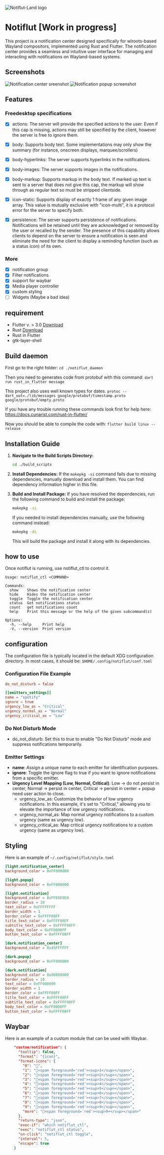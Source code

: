 ![Notiflut-Land logo](/images/notiflut-logo.png)

# Notiflut [Work in progress]

This project is a notification center designed specifically for wlroots-based Wayland compositors, implemented using Rust and Flutter. The notification center provides a seamless and intuitive user interface for managing and interacting with notifications on Wayland-based systems.

## Screenshots

![Notification center sreenshot](/images/notification_center_screenshot.png)
![Notification popup screenshot](/images/popup_screenshot.png)


## Features

### Freedesktop specifications

- [x] actions: The server will provide the specified actions to the user. Even if this cap is missing, actions may still be specified by the client, however the server is free to ignore them.

- [x] body: Supports body text. Some implementations may only show the summary (for instance, onscreen displays, marquee/scrollers)
- [x] body-hyperlinks:	The server supports hyperlinks in the notifications.
- [x] body-images: The server supports images in the notifications.
- [x] body-markup: Supports markup in the body text. If marked up text is sent to a server that does not give this cap, the markup will show through as regular text so must be stripped clientside.
- [x] icon-static: Supports display of exactly 1 frame of any given image array. This value is mutually exclusive with "icon-multi", it is a protocol error for the server to specify both.
- [x] persistence: The server supports persistence of notifications. Notifications will be retained until they are acknowledged or removed by the user or recalled by the sender. The presence of this capability allows clients to depend on the server to ensure a notification is seen and eliminate the need for the client to display a reminding function (such as a status icon) of its own.

### More

- [x] notification group
- [x] Filter notifications
- [x] support for waybar
- [x] Media player controller
- [x] custom styling
- [ ] Widgets (Maybe a bad idea)

## requirement

- Flutter v. > 3.0 [Download](https://docs.flutter.dev/get-started/install)
- Rust [Download](https://rustup.rs/)
- Rust in Flutter
- gtk-layer-shell

## Build daemon

First go to the right folder: `cd ./notiflut_daemon`

Then you need to generates code from protobuf with this command:
`dart run rust_in_flutter message`

This project also uses well known types for dates.
`protoc --dart_out=./lib/messages google/protobuf/timestamp.proto google/protobuf/empty.proto`

If you have any trouble running these commands look first for help here: https://docs.cunarist.com/rust-in-flutter/

Now you should be able to compile the code with: `flutter build linux --release`

## Installation Guide

1. **Navigate to the Build Scripts Directory:**

   ```bash
   cd ./build_scripts
   ```

2. **Install Dependencies:**
   If the `makepkg -si` command fails due to missing dependencies, manually download and install them. You can find dependency information higher in this file.

3. **Build and Install Package:**
   If you have resolved the dependencies, run the following command to build and install the package:

   ```bash
   makepkg -si
   ```

   If you needed to install dependencies manually, use the following command instead:

   ```bash
   makepkg -di
   ```

   This will build the package and install it along with its dependencies.

## how to use

Once notiflut is running, use notiflut_ctl to control it.
```
Usage: notiflut_ctl <COMMAND>

Commands:
  show    Shows the notification center
  hide    Hides the notification center
  toggle  Toggle the notification center
  status  Get notifications status
  count   get notifications count
  help    Print this message or the help of the given subcommand(s)

Options:
  -h, --help     Print help
  -V, --version  Print version
```

## configuration

The configuration file is typically located in the default XDG configuration directory. In most cases, it should be: `$HOME/.config/notiflut/conf.toml`

### Configuration File Example

```toml
do_not_disturb = false

[[emitters_settings]]
name = "spotify"
ignore = true
urgency_low_as = "Critical"
urgency_normal_as = "Normal"
urgency_critical_as = "Low"
```

### Do Not Disturb Mode

- do_not_disturb: Set this to true to enable "Do Not Disturb" mode and suppress notifications temporarily.

### Emitter Settings

- **name**: Assign a unique name to each emitter for identification purposes.
- **ignore**: Toggle the ignore flag to true if you want to ignore notifications from a specific emitter.
- **Urgency Level Mapping (Low, Normal, Critical)**: Low -> do not persist in center, Normal -> persist in center, Critical -> persist in center + popup need user action to close.
   - urgency_low_as: Customize the behavior of low urgency notifications. In this example, it's set to "Critical," allowing you to elevate the importance of low urgency notifications.
   - urgency_normal_as: Map normal urgency notifications to a custom urgency (same as urgency low).
   - urgency_critical_as: Map critical urgency notifications to a custom urgency (same as urgency low).

## Styling

Here is an example of `~/.config/notiflut/style.toml`

```toml
[light.notification_center]
background_color = 0xFF000000

[light.popup]
background_color = 0xFF000000

[light.notification]
background_color = 0xFFE0E0E0
border_radius = 10
text_color = 0xFFFFFFFF
border_width = 1
border_color = 0xFFFF00FF
title_text_color = 0xFFFF00FF
subtitle_text_color = 0xFFFF00FF
body_text_color = 0xFF0000FF
button_text_color = 0xFFFF00FF

[dark.notification_center]
background_color = 0x45FFFFFF

[dark.popup]
background_color = 0xFF000000

[dark.notification]
background_color = 0x00000000
border_radius = 10
text_color = 0xFF000000
border_width = 1
border_color = 0xFFFF00FF
title_text_color = 0xFFFF00FF
subtitle_text_color = 0xFFFF00FF
body_text_color = 0xFF0000FF
button_text_color = 0xFFFF00FF
```

## Waybar

Here is an example of a custom module that can be used with Waybar.

```json
    "custom/notification": {
      "tooltip": false,
      "format": "{icon}",
      "format-icons": {
        "0": "",
        "1": "<span foreground='red'><sup>1</sup></span>",
        "2": "<span foreground='red'><sup>2</sup></span>",
        "3": "<span foreground='red'><sup>3</sup></span>",
        "4": "<span foreground='red'><sup>4</sup></span>",
        "5": "<span foreground='red'><sup>5</sup></span>",
        "6": "<span foreground='red'><sup>6</sup></span>",
        "7": "<span foreground='red'><sup>7</sup></span>",
        "8": "<span foreground='red'><sup>8</sup></span>",
        "9": "<span foreground='red'><sup>9</sup></span>",
        "more": "<span foreground='red'><sup>9+</sup></span>"
      },
      "return-type": "json",
      "exec-if": "which notiflut_ctl",
      "exec": "notiflut_ctl status",
      "on-click": "notiflut_ctl toggle",
      "interval": 5,
      "escape": true
    }
```
